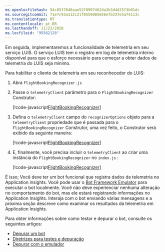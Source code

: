 ```yaml
---
ms.openlocfilehash: 94c8537040aae52f8997462da2b3d4d25f3b01dc
ms.sourcegitcommit: 71e7c93a312c21f0559005656e7b237e5a74113c
ms.translationtype: MT
ms.contentlocale: pt-BR
ms.lasthandoff: 11/23/2020
ms.locfileid: "95562128"
---
```

Em seguida, implementaremos a funcionalidade de telemetria em seu serviço LUIS. O serviço LUIS tem o registro em log de telemetria interno disponível para que o esforço necessário para começar a obter dados de telemetria do LUIS seja mínimo.  <!---If you are interested in enabling telemetry in a QnA Maker enabled bot, see [Add telemetry to your QnAMaker bot](../v4sdk/bot-builder-telemetry-QnAMaker.md).-->

Para habilitar o cliente de telemetria em seu reconhecedor do LUIS:

1. Abra `FlightBookingRecognizer.js`

2. Passe o `telemetryClient` parâmetro para o `FlightBookingRecognizer` Construtor:

    [!code-javascript[FlightBookingRecognizer](~/../botbuilder-samples/samples/javascript_nodejs/21.corebot-app-insights/dialogs/flightBookingRecognizer.js?range=7)]

    <!-- This is the code block that the code snippet link should point to:
    ```javascript
        constructor(config, telemetryClient) {
    ```
    -->

3. Defina o `telemetryClient` campo do `recognizerOptions` objeto para a `telemetryClient` propriedade que é passada para o `FlightBookingRecognizer` Construtor, uma vez feito, o Construtor será exibido da seguinte maneira:

    [!code-javascript[FlightBookingRecognizer](~/../botbuilder-samples/samples/javascript_nodejs/21.corebot-app-insights/dialogs/flightBookingRecognizer.js?range=9-18&highlight=6)]

    <!-- This is the code block that the code snippet link should point to:
    ```javascript
     if (luisIsConfigured) {
            // Set the recognizer options depending on which endpoint version you want to use e.g v2 or v3.
            // More details can be found in https://docs.microsoft.com/azure/cognitive-services/luis/luis-migration-api-v3
            const recognizerOptions = {
                apiVersion: 'v3',
                telemetryClient: telemetryClient
            };
    ```
    -->

4. E, finalmente, você precisa incluir o `telemetryClient` ao criar uma instância do `FlightBookingRecognizer` no `index.js` :

    [!code-javascript[FlightBookingRecognizer](~/../botbuilder-samples/samples/javascript_nodejs/21.corebot-app-insights/index.js?range=86)]

    <!-- This is the code block that the code snippet link should point to:
    ```javascript
    const luisRecognizer = new FlightBookingRecognizer(luisConfig, telemetryClient);
    ```
    -->

É isso; Você deve ter um bot funcional que registra dados de telemetria no Application insights. Você pode usar o [Bot Framework Emulator](https://aka.ms/bot-framework-emulator-readme) para executar o bot localmente. Você não deve experienciar nenhuma alteração no comportamento do bot, mas ele estará registrando informações no Application Insights. Interaja com o bot enviando várias mensagens e a próxima seção descreve como examinar os resultados da telemetria em Application Insights.

Para obter informações sobre como testar e depurar o bot, consulte os seguintes artigos:

* [Depurar um bot](../bot-service-debug-bot.md)
* [Diretrizes para testes e depuração](../v4sdk/bot-builder-testing-debugging.md)
* [Depurar com o emulador](../bot-service-debug-emulator.md)

